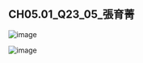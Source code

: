 ## CH05.01_Q23_05_張育菁 
![image](https://github.com/user-attachments/assets/68a67521-21c7-45f3-afd1-351404b3e00f)

![image](https://github.com/user-attachments/assets/fe6b2210-249d-4a39-a497-a331ec0f9230)



